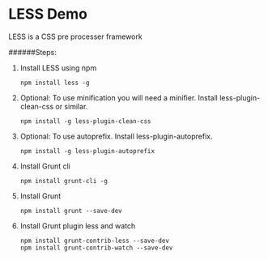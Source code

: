 # LESS Demo
LESS is a CSS pre processer framework

######Steps:
1. Install LESS using npm
    ```
    npm install less -g
    ```
2. Optional: To use minification you will need a minifier. Install less-plugin-clean-css or similar.
    ```
    npm install -g less-plugin-clean-css
    ```
3. Optional: To use autoprefix. Install less-plugin-autoprefix.
    ```
    npm install -g less-plugin-autoprefix
    ```
4. Install Grunt cli
    ```
    npm install grunt-cli -g
    ```
5. Install Grunt 
    ```
    npm install grunt --save-dev
    ```
6. Install Grunt plugin less and watch
    ```
    npm install grunt-contrib-less --save-dev
    npm install grunt-contrib-watch --save-dev
    ```

